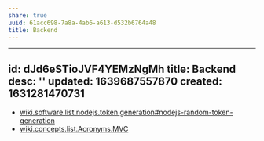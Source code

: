 ```yaml
---
share: true
uuid: 61acc698-7a8a-4ab6-a613-d532b6764a48
title: Backend
---
```

---
id: dJd6eSTioJVF4YEMzNgMh
title: Backend
desc: ''
updated: 1639687557870
created: 1631281470731
---

* [wiki.software.list.nodejs.token generation#nodejs-random-token-generation](/undefined)
* [wiki.concepts.list.Acronyms.MVC](/undefined)